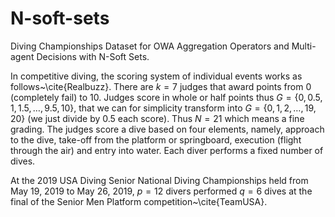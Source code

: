 # N-soft-sets
Diving Championships Dataset for OWA Aggregation Operators and Multi-agent Decisions with N-Soft Sets.

In competitive diving, the scoring system of individual events works as follows~\cite{Realbuzz}.
There are $k=7$ judges that award points from $0$ (completely fail) to $10$.
Judges score in whole or half points thus $G=\{0, 0.5, 1, 1.5, \ldots , 9.5, 10\}$, that we can for simplicity transform into $G=\{0, 1, 2, \ldots , 19, 20\}$ (we just divide by $0.5$ each score). Thus $N=21$ which means a fine grading.
The judges score a dive based on four elements, namely, approach to the dive, take-off from the platform or springboard, execution (flight through the air) and entry into water. Each diver performs a fixed number of dives.

At the 2019 USA Diving Senior National Diving Championships held from  May 19, 2019 to May 26, 2019,
$p=12$ divers performed $q=6$ dives at the final of the Senior Men Platform competition~\cite{TeamUSA}.
